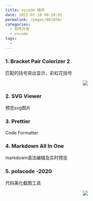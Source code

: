 ```yaml
---
title: vscode 插件
date: 2022-07-10 08:28:01
permalink: /pages/861058/
categories:
  - 软件开发
  - vscode
tags:
  - 
---
```


### 1. Bracket Pair Colorizer 2

匹配的括号突出显示，彩虹花括号

<div align="center">
    <img src="https://cdn.jsdelivr.net/gh/GuoLiBin6/images/tech-blog/bracket_pair_colorizer.png">
</div>

### 2. SVG Viewer

预览svg图片

### 3. Prettier

Code Formatter

### 4. Markdown All In One

markdown语法编辑及实时预览

### 5. polacode -2020

代码美化截图工具

<div align="center">
    <img src="https://cdn.jsdelivr.net/gh/GuoLiBin6/images/tech-blog/polacode_2020.png" />
</div>
